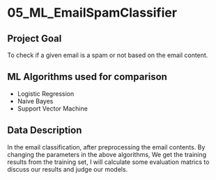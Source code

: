 # 05_ML_EmailSpamClassifier

## Project Goal
To check if a given email is a spam or not based on the email content.

## ML Algorithms used for comparison

- Logistic Regression
- Naive Bayes
- Support Vector Machine

## Data Description
In the email classification, after preprocessing the email contents. By changing the parameters in the above algorithms, We get the training results from the training set, I will calculate some evaluation matrics to discuss our results and judge our models.

